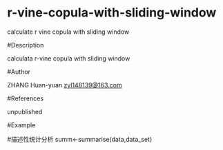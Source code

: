 # r-vine-copula-with-sliding-window

calculate r vine copula with sliding window

#Description

calculata r-vine copula with sliding window 

#Author

ZHANG Huan-yuan
<zyl148139@163.com>

#References

unpublished

#Example

#描述性统计分析
summ<-summarise(data,data_set)
